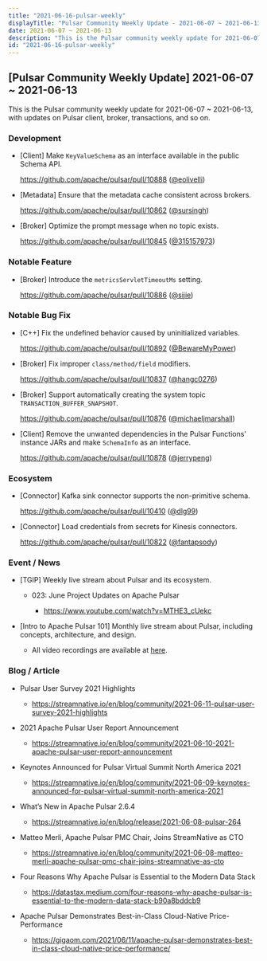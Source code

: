 ```yaml
---
title: "2021-06-16-pulsar-weekly"
displayTitle: "Pulsar Community Weekly Update - 2021-06-07 ~ 2021-06-13"
date: 2021-06-07 ~ 2021-06-13
description: "This is the Pulsar community weekly update for 2021-06-07 ~ 2021-06-13, with updates on Pulsar client, broker, transactions, and so on."
id: "2021-06-16-pulsar-weekly"
---
```


## [Pulsar Community Weekly Update] 2021-06-07 ~ 2021-06-13

This is the Pulsar community weekly update for 2021-06-07 ~ 2021-06-13, with updates on Pulsar client, broker, transactions, and so on.

### Development

- [Client] Make `KeyValueSchema` as an interface available in the public Schema API.

    https://github.com/apache/pulsar/pull/10888 ([@eolivelli](https://github.com/eolivelli))

- [Metadata] Ensure that the metadata cache consistent across brokers.

    https://github.com/apache/pulsar/pull/10862 ([@sursingh](https://github.com/sursingh))

- [Broker] Optimize the prompt message when no topic exists.

    https://github.com/apache/pulsar/pull/10845 ([@315157973](https://github.com/315157973))

### Notable Feature

- [Broker] Introduce the `metricsServletTimeoutMs` setting.

    https://github.com/apache/pulsar/pull/10886 ([@sijie](https://github.com/sijie))

### Notable Bug Fix

- [C++] Fix the undefined behavior caused by uninitialized variables.

    https://github.com/apache/pulsar/pull/10892 ([@BewareMyPower](https://github.com/BewareMyPower))

- [Broker] Fix improper `class/method/field` modifiers.

    https://github.com/apache/pulsar/pull/10837 ([@hangc0276](https://github.com/hangc0276))

- [Broker] Support automatically creating the system topic `TRANSACTION_BUFFER_SNAPSHOT`.

    https://github.com/apache/pulsar/pull/10876  ([@michaeljmarshall](https://github.com/michaeljmarshall))

- [Client] Remove the unwanted dependencies in the Pulsar Functions' instance JARs and make `SchemaInfo` as an interface.

    https://github.com/apache/pulsar/pull/10878  ([@jerrypeng](https://github.com/jerrypeng))

### Ecosystem

- [Connector] Kafka sink connector supports the non-primitive schema.

    https://github.com/apache/pulsar/pull/10410  ([@dlg99](https://github.com/dlg99))

- [Connector] Load credentials from secrets for Kinesis connectors.

    https://github.com/apache/pulsar/pull/10822 ([@fantapsody](https://github.com/fantapsody))


### Event / News

- [TGIP] Weekly live stream about Pulsar and its ecosystem.

  - 023: June Project Updates on Apache Pulsar

      - https://www.youtube.com/watch?v=MTHE3_cUekc

- [Intro to Apache Pulsar 101] Monthly live stream about Pulsar, including concepts, architecture, and design.

    - All video recordings are available at [here](https://streamnative.io/en/resource#intro-to-apache-pulsar-101).

### Blog / Article

- Pulsar User Survey 2021 Highlights

    - https://streamnative.io/en/blog/community/2021-06-11-pulsar-user-survey-2021-highlights

- 2021 Apache Pulsar User Report Announcement

    - https://streamnative.io/en/blog/community/2021-06-10-2021-apache-pulsar-user-report-announcement

- Keynotes Announced for Pulsar Virtual Summit North America 2021

    - https://streamnative.io/en/blog/community/2021-06-09-keynotes-announced-for-pulsar-virtual-summit-north-america-2021

- What’s New in Apache Pulsar 2.6.4

    - https://streamnative.io/en/blog/release/2021-06-08-pulsar-264

- Matteo Merli, Apache Pulsar PMC Chair, Joins StreamNative as CTO

    - https://streamnative.io/en/blog/community/2021-06-08-matteo-merli-apache-pulsar-pmc-chair-joins-streamnative-as-cto

- Four Reasons Why Apache Pulsar is Essential to the Modern Data Stack

    - https://datastax.medium.com/four-reasons-why-apache-pulsar-is-essential-to-the-modern-data-stack-b90a8bddcb9

- Apache Pulsar Demonstrates Best-in-Class Cloud-Native Price-Performance

    - https://gigaom.com/2021/06/11/apache-pulsar-demonstrates-best-in-class-cloud-native-price-performance/
